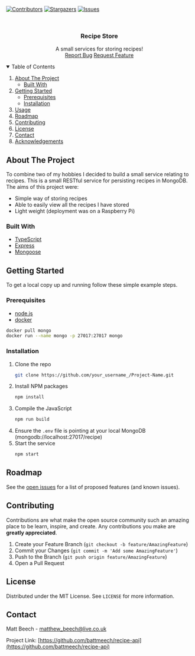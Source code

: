 [![Contributors][contributors-shield]][contributors-url]
[![Stargazers][stars-shield]][stars-url]
[![Issues][issues-shield]][issues-url]

<!-- HEADER -->
<br />
<p align="center">

  <h3 align="center">Recipe Store</h3>

  <p align="center">
    A small services for storing recipes!
    <br />
    <a href="TODO">Report Bug</a>
    <a href="TODO">Request Feature</a>
  </p>
</p>

<!-- TABLE OF CONTENTS -->
<details open="open">
  <summary>Table of Contents</summary>
  <ol>
    <li>
      <a href="#about-the-project">About The Project</a>
      <ul>
        <li><a href="#built-with">Built With</a></li>
      </ul>
    </li>
    <li>
      <a href="#getting-started">Getting Started</a>
      <ul>
        <li><a href="#prerequisites">Prerequisites</a></li>
        <li><a href="#installation">Installation</a></li>
      </ul>
    </li>
    <li><a href="#usage">Usage</a></li>
    <li><a href="#roadmap">Roadmap</a></li>
    <li><a href="#contributing">Contributing</a></li>
    <li><a href="#license">License</a></li>
    <li><a href="#contact">Contact</a></li>
    <li><a href="#acknowledgements">Acknowledgements</a></li>
  </ol>
</details>

<!-- ABOUT THE PROJECT -->

## About The Project

To combine two of my hobbies I decided to build a small service relating to recipes. This is a small RESTful service for persisting recipes in MongoDB. The aims of this project were:

-   Simple way of storing recipes
-   Able to easily view all the recipes I have stored
-   Light weight (deployment was on a Raspberry Pi)

### Built With

-   [TypeScript](https://www.typescriptlang.org/)
-   [Express](https://expressjs.com/)
-   [Mongoose](https://mongoosejs.com/)

<!-- GETTING STARTED -->

## Getting Started

To get a local copy up and running follow these simple example steps.

### Prerequisites

-   [node.js](https://nodejs.org/en/)
-   [docker](https://www.docker.com/get-started)

```sh
docker pull mongo
docker run --name mongo -p 27017:27017 mongo
```

### Installation

1. Clone the repo
    ```sh
    git clone https://github.com/your_username_/Project-Name.git
    ```
2. Install NPM packages
    ```sh
    npm install
    ```
3. Compile the JavaScript
    ```sh
    npm run build
    ```
4. Ensure the `.env` file is pointing at your local MongoDB (mongodb://localhost:27017/recipe)
5. Start the service
    ```sh
    npm start
    ```

<!-- ROADMAP -->

## Roadmap

See the [open issues](https://github.com/battmeech/recipe-api/issues) for a list of proposed features (and known issues).

<!-- CONTRIBUTING -->

## Contributing

Contributions are what make the open source community such an amazing place to be learn, inspire, and create. Any contributions you make are **greatly appreciated**.

1. Create your Feature Branch (`git checkout -b feature/AmazingFeature`)
2. Commit your Changes (`git commit -m 'Add some AmazingFeature'`)
3. Push to the Branch (`git push origin feature/AmazingFeature`)
4. Open a Pull Request

<!-- LICENSE -->

## License

Distributed under the MIT License. See `LICENSE` for more information.

<!-- CONTACT -->

## Contact

Matt Beech - matthew_beech@live.co.uk

Project Link: [https://github.com/battmeech/recipe-api](https://github.com/battmeech/recipe-api)

<!-- MARKDOWN LINKS & IMAGES -->
<!-- https://www.markdownguide.org/basic-syntax/#reference-style-links -->

[contributors-shield]: https://img.shields.io/github/contributors/battmeech/recipe-api.svg?style=for-the-badge
[contributors-url]: https://github.com/battmeech/recipe-api/graphs/contributors
[stars-shield]: https://img.shields.io/github/stars/battmeech/recipe-api.svg?style=for-the-badge
[stars-url]: https://github.com/battmeech/recipe-api/stargazers
[issues-shield]: https://img.shields.io/github/issues/battmeech/recipe-api.svg?style=for-the-badge
[issues-url]: https://github.com/battmeech/recipe-api/issues

